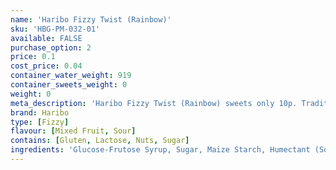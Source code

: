 ```yaml
---
name: 'Haribo Fizzy Twist (Rainbow)'
sku: 'HBG-PM-032-01'
available: FALSE
purchase_option: 2
price: 0.1
cost_price: 0.04
container_water_weight: 919
container_sweets_weight: 0
weight: 0
meta_description: 'Haribo Fizzy Twist (Rainbow) sweets only 10p. Traditional sweets and more at Humbugs Confectionery Store. Specialists in satisfying your sweet tooth!'
brand: Haribo
type: [Fizzy]
flavour: [Mixed Fruit, Sour]
contains: [Gluten, Lactose, Nuts, Sugar]
ingredients: 'Glucose-Frutose Syrup, Sugar, Maize Starch, Humectant (Sorbitol) Wheat Flour, Emulsifier (Soya Lecithin: E471) Citric Acid, Malic Acid, Acidity Regulator (Calcium Citrate, Sodium Malate) Glazing Agents (Carnauba Wax). Colours: Curcumin, Titanium Dioxide, Copper Chlorophyll. Flavours: Elderberry Concentrate, Aronia, Blackcurrant Concentrate, Grape Concentrate'
---
```

